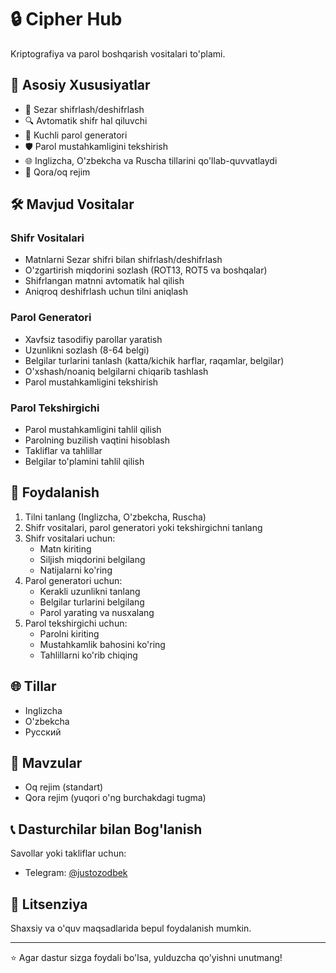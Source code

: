 # 🔒 Cipher Hub

Kriptografiya va parol boshqarish vositalari to'plami.

## 🌟 Asosiy Xususiyatlar
- 🔐 Sezar shifrlash/deshifrlash
- 🔍 Avtomatik shifr hal qiluvchi
- 🎲 Kuchli parol generatori
- 🛡️ Parol mustahkamligini tekshirish
- 🌐 Inglizcha, O'zbekcha va Ruscha tillarini qo'llab-quvvatlaydi
- 🌙 Qora/oq rejim

## 🛠️ Mavjud Vositalar

### Shifr Vositalari
- Matnlarni Sezar shifri bilan shifrlash/deshifrlash
- O'zgartirish miqdorini sozlash (ROT13, ROT5 va boshqalar)
- Shifrlangan matnni avtomatik hal qilish
- Aniqroq deshifrlash uchun tilni aniqlash

### Parol Generatori
- Xavfsiz tasodifiy parollar yaratish
- Uzunlikni sozlash (8-64 belgi)
- Belgilar turlarini tanlash (katta/kichik harflar, raqamlar, belgilar)
- O'xshash/noaniq belgilarni chiqarib tashlash
- Parol mustahkamligini tekshirish

### Parol Tekshirgichi
- Parol mustahkamligini tahlil qilish
- Parolning buzilish vaqtini hisoblash
- Takliflar va tahlillar
- Belgilar to'plamini tahlil qilish

## 🚀 Foydalanish
1. Tilni tanlang (Inglizcha, O'zbekcha, Ruscha)
2. Shifr vositalari, parol generatori yoki tekshirgichni tanlang
3. Shifr vositalari uchun:
   - Matn kiriting
   - Siljish miqdorini belgilang
   - Natijalarni ko'ring
4. Parol generatori uchun:
   - Kerakli uzunlikni tanlang
   - Belgilar turlarini belgilang
   - Parol yarating va nusxalang
5. Parol tekshirgichi uchun:
   - Parolni kiriting
   - Mustahkamlik bahosini ko'ring
   - Tahlillarni ko'rib chiqing

## 🌐 Tillar
- Inglizcha
- O'zbekcha
- Русский

## 🎨 Mavzular
- Oq rejim (standart)
- Qora rejim (yuqori o'ng burchakdagi tugma)

## 📞 Dasturchilar bilan Bog'lanish
Savollar yoki takliflar uchun:
- Telegram: [@justozodbek](https://t.me/justozodbek)

## 📜 Litsenziya
Shaxsiy va o'quv maqsadlarida bepul foydalanish mumkin.

---
⭐ Agar dastur sizga foydali bo'lsa, yulduzcha qo'yishni unutmang!
```
